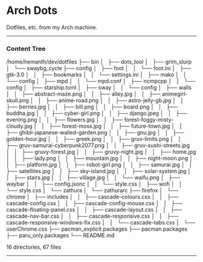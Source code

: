 # Arch Dots

Dotfiles, etc. from my Arch machine.

---
### Content Tree

/home/hemanth/dev/dotfiles
├── bin
│   ├── dots_tool
│   ├── grim_slurp
│   └── swaybg_cycle
├── config
│   ├── foot
│   │   └── foot.ini
│   ├── gtk-3.0
│   │   ├── bookmarks
│   │   └── settings.ini
│   ├── mako
│   │   └── config
│   ├── mpd
│   │   └── mpd.conf
│   ├── ncmpcpp
│   │   └── config
│   ├── starship.toml
│   ├── sway
│   │   └── config
│   ├── walls
│   │   ├── abstract-maze.png
│   │   ├── alley.jpg
│   │   ├── animegirl-skull.png
│   │   ├── anime-road.png
│   │   ├── astro-jelly-gb.jpg
│   │   ├── berries.jpg
│   │   ├── bill.png
│   │   ├── board.png
│   │   ├── buddha.jpg
│   │   ├── cyber-girl.png
│   │   ├── django.jpeg
│   │   ├── evening.png
│   │   ├── flowers.jpg
│   │   ├── forest-foggy-misty-cloudy.jpg
│   │   ├── forest-moss.jpg
│   │   ├── future-town.jpg
│   │   ├── ghibli-japanese-walled-garden.png
│   │   ├── gnu.jpg
│   │   ├── golden-hour.jpg
│   │   ├── greek.png
│   │   ├── gruv-limits.png
│   │   ├── gruv-samurai-cyberpunk2077.png
│   │   ├── gruv-sushi-streets.jpg
│   │   ├── gruvy-forest.jpg
│   │   ├── gruvy-night.jpg
│   │   ├── home.jpg
│   │   ├── lady.png
│   │   ├── mountain.jpg
│   │   ├── night-moon.png
│   │   ├── platform.jpg
│   │   ├── robot-girl.png
│   │   ├── samurai.jpg
│   │   ├── satellites.jpg
│   │   ├── sky-island.jpg
│   │   ├── solar-system.jpg
│   │   ├── stairs.jpg
│   │   ├── village.jpg
│   │   └── waifu.png
│   ├── waybar
│   │   ├── config.jsonc
│   │   └── style.css
│   ├── wofi
│   │   └── style.css
│   └── zathura
│       └── zathurarc
├── firefox
│   └── chrome
│       ├── includes
│       │   ├── cascade-colours.css
│       │   ├── cascade-config.css
│       │   ├── cascade-config-mouse.css
│       │   ├── cascade-floating-panel.css
│       │   ├── cascade-layout.css
│       │   ├── cascade-nav-bar.css
│       │   ├── cascade-responsive.css
│       │   ├── cascade-responsive-windows-fix.css
│       │   └── cascade-tabs.css
│       └── userChrome.css
├── pacman_explicit.packages
├── pacman.packages
├── paru_only.packages
└── README.md

16 directories, 67 files

---

